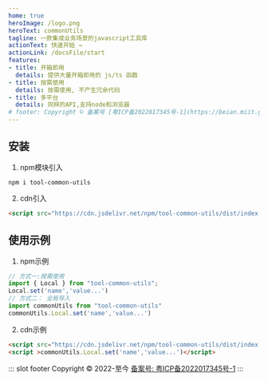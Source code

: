 ```yaml
---
home: true
heroImage: /logo.png
heroText: commonUtils
tagline: 一款集成业务场景的javascript工具库
actionText: 快速开始 →
actionLink: /docsFile/start
features:
- title: 开箱即用
  details: 提供大量开箱即用的 js/ts 函数
- title: 按需使用
  details: 按需使用, 不产生冗余代码
- title: 多平台
  details: 同样的API,支持node和浏览器
# footer: Copyright © 备案号 [粤ICP备2022017345号-1](https://beian.miit.gov.cn/)
---
```




## 安装 
1. npm模块引入
```shell
npm i tool-common-utils
```

2. cdn引入
```html
<script src="https://cdn.jsdelivr.net/npm/tool-common-utils/dist/index.umd.js"></script>
```

## 使用示例
1. npm示例
```javascript
// 方式一:按需使用
import { Local } from "tool-common-utils";
Local.set('name','value...')
// 方式二： 全局导入
import commonUtils from "tool-common-utils"
commonUtils.Local.set('name','value...')
```

2. cdn示例
```html
<script src="https://cdn.jsdelivr.net/npm/tool-common-utils/dist/index.umd.js"></script>
<script >commonUtils.Local.set('name','value...')</script>
```

::: slot footer
Copyright © 2022-至今 [备案号: 粤ICP备2022017345号-1](https://beian.miit.gov.cn/)
:::
